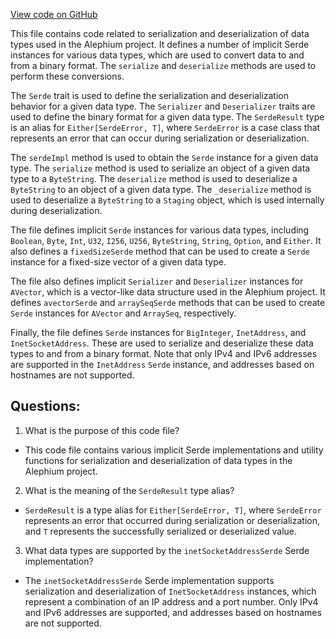 [View code on GitHub](https://github.com/alephium/alephium/blob/master/serde/src/main/scala/org/alephium/serde/package.scala)

This file contains code related to serialization and deserialization of data types used in the Alephium project. It defines a number of implicit Serde instances for various data types, which are used to convert data to and from a binary format. The `serialize` and `deserialize` methods are used to perform these conversions. 

The `Serde` trait is used to define the serialization and deserialization behavior for a given data type. The `Serializer` and `Deserializer` traits are used to define the binary format for a given data type. The `SerdeResult` type is an alias for `Either[SerdeError, T]`, where `SerdeError` is a case class that represents an error that can occur during serialization or deserialization.

The `serdeImpl` method is used to obtain the `Serde` instance for a given data type. The `serialize` method is used to serialize an object of a given data type to a `ByteString`. The `deserialize` method is used to deserialize a `ByteString` to an object of a given data type. The `_deserialize` method is used to deserialize a `ByteString` to a `Staging` object, which is used internally during deserialization.

The file defines implicit `Serde` instances for various data types, including `Boolean`, `Byte`, `Int`, `U32`, `I256`, `U256`, `ByteString`, `String`, `Option`, and `Either`. It also defines a `fixedSizeSerde` method that can be used to create a `Serde` instance for a fixed-size vector of a given data type. 

The file also defines implicit `Serializer` and `Deserializer` instances for `AVector`, which is a vector-like data structure used in the Alephium project. It defines `avectorSerde` and `arraySeqSerde` methods that can be used to create `Serde` instances for `AVector` and `ArraySeq`, respectively.

Finally, the file defines `Serde` instances for `BigInteger`, `InetAddress`, and `InetSocketAddress`. These are used to serialize and deserialize these data types to and from a binary format. Note that only IPv4 and IPv6 addresses are supported in the `InetAddress` `Serde` instance, and addresses based on hostnames are not supported.
## Questions: 
 1. What is the purpose of this code file?
- This code file contains various implicit Serde implementations and utility functions for serialization and deserialization of data types in the Alephium project.

2. What is the meaning of the `SerdeResult` type alias?
- `SerdeResult` is a type alias for `Either[SerdeError, T]`, where `SerdeError` represents an error that occurred during serialization or deserialization, and `T` represents the successfully serialized or deserialized value.

3. What data types are supported by the `inetSocketAddressSerde` Serde implementation?
- The `inetSocketAddressSerde` Serde implementation supports serialization and deserialization of `InetSocketAddress` instances, which represent a combination of an IP address and a port number. Only IPv4 and IPv6 addresses are supported, and addresses based on hostnames are not supported.